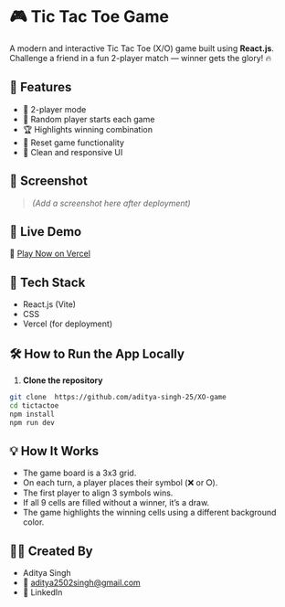 # 🎮 Tic Tac Toe Game

A modern and interactive Tic Tac Toe (X/O) game built using **React.js**. Challenge a friend in a fun 2-player match — winner gets the glory! 🔥

## 🌟 Features

- 🎯 2-player mode  
- 🔀 Random player starts each game  
- 🏆 Highlights winning combination  
- 🔁 Reset game functionality  
- 🎨 Clean and responsive UI  

## 📸 Screenshot

> *(Add a screenshot here after deployment)*

## 🚀 Live Demo

🔗 [Play Now on Vercel](https://your-vercel-app-link.vercel.app)

## 🧰 Tech Stack

- React.js (Vite)  
- CSS  
- Vercel (for deployment)  

## 🛠️ How to Run the App Locally

1. **Clone the repository**
```bash
git clone  https://github.com/aditya-singh-25/XO-game
cd tictactoe
npm install
npm run dev
```

## 💡 How It Works
- The game board is a 3x3 grid.
- On each turn, a player places their symbol (❌ or ⭘).
- The first player to align 3 symbols wins.
- If all 9 cells are filled without a winner, it’s a draw.
- The game highlights the winning cells using a different background color.

## 👨‍💻 Created By
- Aditya Singh
- 📧 aditya2502singh@gmail.com
- 🔗 LinkedIn
